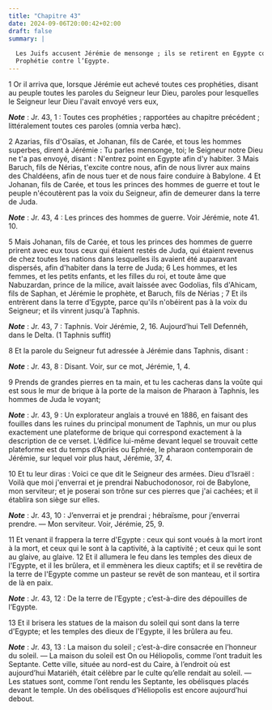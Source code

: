 ```yaml
---
title: "Chapitre 43"
date: 2024-09-06T20:00:42+02:00
draft: false
summary: |
  
  Les Juifs accusent Jérémie de mensonge ; ils se retirent en Egypte contre l’ordre du Seigneur ; ils emmènent avec eux Jérémie et Baruch.
  Prophétie contre l’Egypte.
---
```



1 Or il arriva que, lorsque Jérémie eut achevé toutes ces prophéties, disant au peuple toutes les paroles du Seigneur leur Dieu, paroles pour lesquelles le Seigneur leur Dieu l'avait envoyé vers eux,

***Note*** :  Jr. 43, 1 : Toutes ces prophéties ; rapportées au chapitre précédent ; littéralement toutes ces paroles (omnia verba hæc).

2 Azarias, fils d'Osaïas, et Johanan, fils de Carée, et tous les hommes superbes, dirent à Jérémie : Tu parles mensonge, toi; le Seigneur notre Dieu ne t'a pas envoyé, disant : N'entrez point en Egypte afin d'y habiter. 3 Mais Baruch, fils de Nérias, t'excite contre nous, afin de nous livrer aux mains des Chaldéens, afin de nous tuer et de nous faire conduire à Babylone. 4 Et Johanan, fils de Carée, et tous les princes des hommes de guerre et tout le peuple n'écoutèrent pas la voix du Seigneur, afin de demeurer dans la terre de Juda.

***Note*** :  Jr. 43, 4 : Les princes des hommes de guerre. Voir Jérémie, note 41. 10.

5 Mais Johanan, fils de Carée, et tous les princes des hommes de guerre prirent avec eux tous ceux qui étaient restés de Juda, qui étaient revenus de chez toutes les nations dans lesquelles ils avaient été auparavant dispersés, afin d'habiter dans la terre de Juda; 6 Les hommes, et les femmes, et les petits enfants, et les filles du roi, et toute âme que Nabuzardan, prince de la milice, avait laissée avec Godolias, fils d'Ahicam, fils de Saphan, et Jérémie le prophète, et Baruch, fils de Nérias ; 7 Et ils entrèrent dans la terre d'Egypte, parce qu'ils n'obéirent pas à la voix du Seigneur; et ils vinrent jusqu'à Taphnis.

***Note*** :  Jr. 43, 7 : Taphnis. Voir Jérémie, 2, 16. Aujourd’hui Tell Defennéh, dans le Delta. (1 Taphnis suffit)


8 Et la parole du Seigneur fut adressée à Jérémie dans Taphnis, disant :

***Note*** :  Jr. 43, 8 : Disant. Voir, sur ce mot, Jérémie, 1, 4.

9 Prends de grandes pierres en ta main, et tu les cacheras dans la voûte qui est sous le mur de brique à la porte de la maison de Pharaon à Taphnis, les hommes de Juda le voyant;

***Note*** :  Jr. 43, 9 : Un explorateur anglais a trouvé en 1886, en faisant des fouilles dans les ruines du principal monument de Taphnis, un mur ou plus exactement une plateforme de brique qui correspond exactement à la description de ce verset. L’édifice lui-même devant lequel se trouvait cette plateforme est du temps d’Apriès ou Ephrée, le pharaon contemporain de Jérémie, sur lequel voir plus haut, Jérémie, 37, 4.

10 Et tu leur diras : Voici ce que dit le Seigneur des armées. Dieu d'Israël : Voilà que moi j'enverrai et je prendrai Nabuchodonosor, roi de Babylone, mon serviteur; et je poserai son trône sur ces pierres que j'ai cachées; et il établira son siège sur elles.

***Note*** :  Jr. 43, 10 : J’enverrai et je prendrai ; hébraïsme, pour j’enverrai prendre. ― Mon serviteur. Voir, Jérémie, 25, 9.

11 Et venant il frappera la terre d'Egypte : ceux qui sont voués à la mort iront à la mort, et ceux qui le sont à la captivité, à la captivité ; et ceux qui le sont au glaive, au glaive. 12 Et il allumera le feu dans les temples des dieux de l'Egypte, et il les brûlera, et il emmènera les dieux captifs; et il se revêtira de la terre de l'Egypte comme un pasteur se revêt de son manteau, et il sortira de là en paix.

***Note*** :  Jr. 43, 12 : De la terre de l’Egypte ; c’est-à-dire des dépouilles de l’Egypte.

13 Et il brisera les statues de la maison du soleil qui sont dans la terre d'Egypte; et les temples des dieux de l'Egypte, il les brûlera au feu.

***Note*** :  Jr. 43, 13 : La maison du soleil ; c’est-à-dire consacrée en l’honneur du soleil. ― La maison du soleil est On ou Héliopolis, comme l’ont traduit les Septante. Cette ville, située au nord-est du Caire, à l’endroit où est aujourd’hui Matariéh, était célèbre par le culte qu’elle rendait au soleil. ― Les statues sont, comme l’ont rendu les Septante, les obélisques placés devant le temple. Un des obélisques d’Héliopolis est encore aujourd’hui debout.

